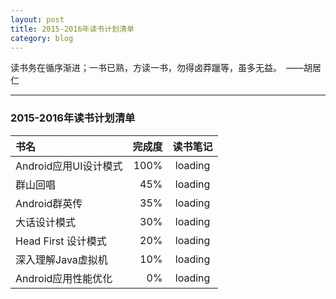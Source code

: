 ```yaml
---
layout: post
title: 2015-2016年读书计划清单
category: blog
---
```


读书务在循序渐进；一书已熟，方读一书，勿得卤莽躐等，虽多无益。　——胡居仁

---

### 2015-2016年读书计划清单
| 书名      |    完成度 | 读书笔记  |
| :-------- | --------:| :--: |
| Android应用UI设计模式 |  100% | loading  |
| 群山回唱  | 45% |  loading   |
| Android群英传 |   35%  |  loading |
| 大话设计模式 |    30% | loading  |
| Head First 设计模式 |  20% | loading  |
| 深入理解Java虚拟机 |    10% | loading  |
| Android应用性能优化 |    0% | loading  |